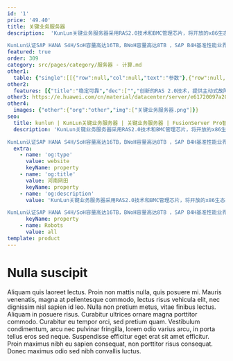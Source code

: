 ```yaml
---
id: '1'
price: '49.40'
title: 关键业务服务器
description:  'KunLun关键业务服务器采用RAS2.0技术和BMC管理芯片，将开放的x86生态与媲美小型机的高可靠性完美结合，适用于核心数据库、业务应用整合、内存计算、高性能计算（HPC）胖节点等场景。

KunLun认证SAP HANA S4H/SoH容量高达16TB，BWoH容量高达8TB ，SAP B4H基准性能业界领先。KunLun支持物理分区特性，提升资源利用率，简化运维。同时兼容主流的操作系统、虚拟化软件和数据库，相比UNIX服务器，TCO节省30%以上。'
featured: true
order: 309
category: src/pages/category/服务器 - 计算.md
other1: 
  table: {"single":[[{"row":null,"col":null,"text":"参数"},{"row":null,"col":null,"text":"9008 V5"}],[{"row":null,"col":null,"text":"形态"},{"row":null,"col":null,"text":"8路服务器"}],[{"row":null,"col":null,"text":"内存插槽"},{"row":null,"col":null,"text":"96个DDR4 DIMM插槽，最大内存容量为18TB"}],[{"row":null,"col":null,"text":"本地存储\n"},{"row":null,"col":null,"text":"最多支持48个2.5英寸SAS/SATA或40个2.5英寸NVMe SSD，支持外置M.2存储器，且M.2支持硬RAID"}],[{"row":null,"col":null,"text":"RAID支持"},{"row":null,"col":"2","text":"可选配支持RAID0/1/10/5/50/6/60，支持Cache超级电容保护，提供RAID状态迁移、RAID配置记忆、自诊断、Web远程设置等功能"}],[{"row":null,"col":null,"text":"板载网络"},{"row":null,"col":null,"text":"2个10GE接口与2个GE接口"}],[{"row":null,"col":null,"text":"PCIe扩展"},{"row":null,"col":null,"text":"最多支持18个PCIe 3.0扩展槽位"}],[{"row":null,"col":null,"text":"分区功能"},{"row":null,"col":null,"text":"物理分区K-Par：支持2个物理分区"}],[{"row":null,"col":null,"text":"管理"},{"row":null,"col":"2","text":"提供全面的故障诊断、自动化运维、硬件安全加固等管理特性；支持SNMP、IPMI2.0等主流标准接口，易于被集成；提供基于HTML5/VNC KVM的\n远程管理界面；支持Agentless等特性简化管理复杂度\n可选配华为eSight管理软件，提供固件自动升级等高级管理特性，实现全生命周期智能化、自动化管理"}],[{"row":null,"col":null,"text":"风扇"},{"row":null,"col":null,"text":"8个免开箱热插拔的对旋风扇，支持N+1冗余"}],[{"row":null,"col":null,"text":"尺寸(宽x深x高)"},{"row":null,"col":"2","text":"机柜：1550mm深*600mm宽*2000mm高（配置降噪门）；系统计算框：840mm深*447mm宽* 325.4mm高"}],[{"row":null,"col":null,"text":"工作温度"},{"row":null,"col":"2","text":"5ºC ～ 40ºC (41ºF ～ 104ºF) (符合ASHRAE CLASS A3 )"}],[{"row":null,"col":null,"text":"操作系统"},{"row":null,"col":"2","text":"支持SUSE Linux、RedHat Linux、Windows Server、VMware等，详询 http://support.huawei.com/onlinetoolsweb/ftca"}]]}
other2:
  features: [{"title":"稳定可靠","dec":["","创新的RAS 2.0技术，提供主动式故障分析引擎PFAE，打造开放平台最高级别可靠性，保障业务连续性。",""]},{"title":"灵活整合","dec":["","支持物理分区，可按需灵活分配物理计算资源，提升利用率，并可弹性扩容。",""]},{"title":"开放生态","dec":["","与全球顶级合作伙伴共筑开放、完善的产业链，提供端到端解决方案，改善关键业务经济效益，提高企业IT投资回报率。",""]}]
other3: https://e.huawei.com/cn/material/datacenter/server/e61720097a204def8a94f053f8c54f4c
other4:
  images: {"other":{"org":"other","img":["关键业务服务器.png"]}}
seo:
  title: kunlun | KunLun关键业务服务器 | 关键业务服务器 | FusionServer Pro智能服务器 | 服务器 - 计算 | 数据中心
  description: 'KunLun关键业务服务器采用RAS2.0技术和BMC管理芯片，将开放的x86生态与媲美小型机的高可靠性完美结合，适用于核心数据库、业务应用整合、内存计算、高性能计算（HPC）胖节点等场景。

KunLun认证SAP HANA S4H/SoH容量高达16TB，BWoH容量高达8TB ，SAP B4H基准性能业界领先。KunLun支持物理分区特性，提升资源利用率，简化运维。同时兼容主流的操作系统、虚拟化软件和数据库，相比UNIX服务器，TCO节省30%以上。'
  extra:
    - name: 'og:type'
      value: website
      keyName: property
    - name: 'og:title'
      value: 河南网田
      keyName: property
    - name: 'og:description'
      value: 'KunLun关键业务服务器采用RAS2.0技术和BMC管理芯片，将开放的x86生态与媲美小型机的高可靠性完美结合，适用于核心数据库、业务应用整合、内存计算、高性能计算（HPC）胖节点等场景。

KunLun认证SAP HANA S4H/SoH容量高达16TB，BWoH容量高达8TB ，SAP B4H基准性能业界领先。KunLun支持物理分区特性，提升资源利用率，简化运维。同时兼容主流的操作系统、虚拟化软件和数据库，相比UNIX服务器，TCO节省30%以上。'
      keyName: property
    - name: Robots
      value: all
template: product
---
```


# Nulla suscipit

Aliquam quis laoreet lectus. Proin non mattis nulla, quis posuere mi. Mauris venenatis, magna at pellentesque commodo, lectus risus vehicula elit, nec dignissim nisl sapien id leo. Nulla non pretium metus, vitae finibus lectus. Aliquam in posuere risus. Curabitur ultrices ornare magna porttitor commodo. Curabitur eu tempor orci, sed pretium quam. Vestibulum condimentum, arcu nec pulvinar fringilla, lorem odio varius arcu, in porta tellus eros sed neque. Suspendisse efficitur eget erat sit amet efficitur. Proin maximus nibh eu sapien consequat, non porttitor risus consequat. Donec maximus odio sed nibh convallis luctus.